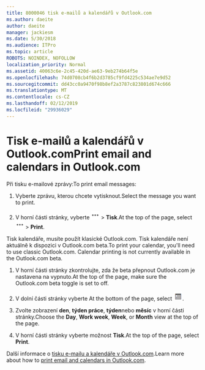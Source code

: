 ```yaml
---
title: 8000046 tisk e-mailů a kalendářů v Outlook.com
ms.author: daeite
author: daeite
manager: jackiesm
ms.date: 5/30/2018
ms.audience: ITPro
ms.topic: article
ROBOTS: NOINDEX, NOFOLLOW
localization_priority: Normal
ms.assetid: 40063c6e-2c45-420d-ae63-9eb274b64f5e
ms.openlocfilehash: 74d0708cb4f6b2d3785cf9fd4225c534ae7e9d52
ms.sourcegitcommit: dd43cc0a9470f98b8ef2a3787c823801d674c666
ms.translationtype: MT
ms.contentlocale: cs-CZ
ms.lasthandoff: 02/12/2019
ms.locfileid: "29936029"
---
```

# <a name="print-email-and-calendars-in-outlookcom"></a><span data-ttu-id="ad03e-102">Tisk e-mailů a kalendářů v Outlook.com</span><span class="sxs-lookup"><span data-stu-id="ad03e-102">Print email and calendars in Outlook.com</span></span>

<span data-ttu-id="ad03e-103">Při tisku e-mailové zprávy:</span><span class="sxs-lookup"><span data-stu-id="ad03e-103">To print email messages:</span></span>
  
1. <span data-ttu-id="ad03e-104">Vyberte zprávu, kterou chcete vytisknout.</span><span class="sxs-lookup"><span data-stu-id="ad03e-104">Select the message you want to print.</span></span>
    
2. <span data-ttu-id="ad03e-105">V horní části stránky, vyberte ![další akce](media/64993e8a-4a62-43b1-aa05-90f5ad4cba54.png) \> **Tisk**.</span><span class="sxs-lookup"><span data-stu-id="ad03e-105">At the top of the page, select ![More actions](media/64993e8a-4a62-43b1-aa05-90f5ad4cba54.png) \> **Print**.</span></span> 
    
<span data-ttu-id="ad03e-p101">Tisk kalendáře, musíte použít klasické Outlook.com. Tisk kalendáře není aktuálně k dispozici v Outlook.com beta.</span><span class="sxs-lookup"><span data-stu-id="ad03e-p101">To print your calendar, you'll need to use classic Outlook.com. Calendar printing is not currently available in the Outlook.com beta.</span></span>
  
1. <span data-ttu-id="ad03e-108">V horní části stránky zkontrolujte, zda že beta přepnout Outlook.com je nastavena na vypnuto.</span><span class="sxs-lookup"><span data-stu-id="ad03e-108">At the top of the page, make sure the Outlook.com beta toggle is set to off.</span></span>
    
2. <span data-ttu-id="ad03e-109">V dolní části stránky vyberte </span><span class="sxs-lookup"><span data-stu-id="ad03e-109">At the bottom of the page, select</span></span> ![Kalendář](media/9e1a821a-c32e-4851-a866-342a39ffdca0.png)<span data-ttu-id="ad03e-111">.</span><span class="sxs-lookup"><span data-stu-id="ad03e-111"></span></span>
    
3. <span data-ttu-id="ad03e-112">Zvolte zobrazení **den**, **týden práce**, **týden**nebo **měsíc** v horní části stránky.</span><span class="sxs-lookup"><span data-stu-id="ad03e-112">Choose the **Day**, **Work week**, **Week**, or **Month** view at the top of the page.</span></span> 
    
4. <span data-ttu-id="ad03e-113">V horní části stránky vyberte možnost **Tisk**.</span><span class="sxs-lookup"><span data-stu-id="ad03e-113">At the top of the page, select **Print**.</span></span> 
    
<span data-ttu-id="ad03e-114">Další informace o [tisku e-mailu a kalendáře v Outlook.com](https://go.microsoft.com/fwlink/p/?linkid=2001208&amp;clcid=0x409).</span><span class="sxs-lookup"><span data-stu-id="ad03e-114">Learn more about how to [print email and calendars in Outlook.com](https://go.microsoft.com/fwlink/p/?linkid=2001208&amp;clcid=0x409).</span></span>
  

